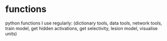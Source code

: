 # functions
python functions I use regularly:
(dictionary tools, data tools, network tools, train model, get hidden activations, get selectivity, lesion model, visualise units)

